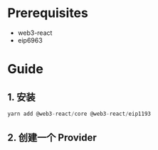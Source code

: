 # Prerequisites



- web3-react
- eip6963





# Guide

## 1. 安装

```js
yarn add @web3-react/core @web3-react/eip1193
```

## 2. 创建一个 Provider





